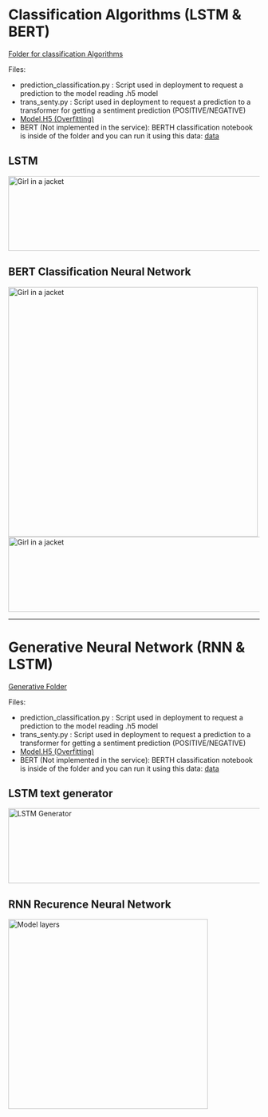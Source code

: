 # Classification Algorithms (LSTM & BERT)
[Folder for classification Algorithms](https://github.com/Adrianc1234/Final_Integrate_Project/tree/main/NLP_notebooks/Classification%20Algorithms)

Files:
- prediction_classification.py : Script used in deployment to request a prediction to the model reading .h5 model
- trans_senty.py : Script used in deployment to request a prediction to a transformer for getting a sentiment prediction (POSITIVE/NEGATIVE)
- [Model.H5 (Overfitting)](https://drive.google.com/file/d/1HRmDCHWGGISm-Ad_481R3VC_xXBn7jrH/view?usp=sharing)
- BERT (Not implemented in the service): BERTH classification notebook is inside of the folder and you can run it using this data: [data](https://drive.google.com/file/d/1yDyEMYoqwp4MksNDYSOceUP8lv3WK4NR/view?usp=sharing)
## LSTM
<img src="https://snipboard.io/vwcCst.jpg" alt="Girl in a jacket" width="1000" height="150">


## BERT Classification Neural Network 
<img src="https://snipboard.io/Ng1xIZ.jpg" alt="Girl in a jacket" width="500" height="500">
<img src="https://snipboard.io/dq51iu.jpg" alt="Girl in a jacket" width="1000" height="150">

----

# Generative Neural Network (RNN & LSTM)
[Generative Folder](https://github.com/Adrianc1234/Final_Integrate_Project/tree/main/NLP_notebooks/Generative%20Text)

Files:
- prediction_classification.py : Script used in deployment to request a prediction to the model reading .h5 model
- trans_senty.py : Script used in deployment to request a prediction to a transformer for getting a sentiment prediction (POSITIVE/NEGATIVE)
- [Model.H5 (Overfitting)](https://drive.google.com/file/d/1HRmDCHWGGISm-Ad_481R3VC_xXBn7jrH/view?usp=sharing)
- BERT (Not implemented in the service): BERTH classification notebook is inside of the folder and you can run it using this data: [data](https://drive.google.com/file/d/1yDyEMYoqwp4MksNDYSOceUP8lv3WK4NR/view?usp=sharing)
## LSTM text generator
<img src="https://snipboard.io/a3ldOr.jpg" alt="LSTM Generator" width="1000" height="150">


## RNN Recurence Neural Network 
<img src="https://snipboard.io/t1xIhq.jpg" alt="Model layers" width="400" height="380">
